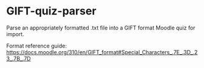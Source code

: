 # GIFT-quiz-parser
Parse an appropriately formatted .txt file into a GIFT format Moodle quiz for import.

Format reference guide: https://docs.moodle.org/310/en/GIFT_format#Special_Characters_.7E_.3D_.23_.7B_.7D